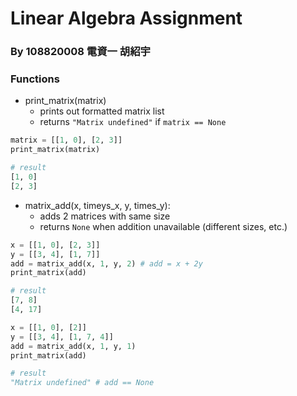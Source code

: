 # Linear Algebra Assignment 
### By 108820008 電資一 胡紹宇

### Functions

- print_matrix(matrix)
    - prints out formatted matrix list
    - returns `"Matrix undefined"` if `matrix == None`

```python
matrix = [[1, 0], [2, 3]]
print_matrix(matrix)

# result
[1, 0]
[2, 3]
```

- matrix_add(x, timeys_x, y, times_y):
    - adds 2 matrices with same size
    - returns `None` when addition unavailable (different sizes, etc.)

```python
x = [[1, 0], [2, 3]]
y = [[3, 4], [1, 7]]
add = matrix_add(x, 1, y, 2) # add = x + 2y
print_matrix(add)

# result
[7, 8]
[4, 17]

x = [[1, 0], [2]]
y = [[3, 4], [1, 7, 4]]
add = matrix_add(x, 1, y, 1)
print_matrix(add)

# result 
"Matrix undefined" # add == None

```




